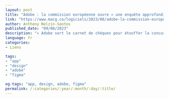 ```yaml
---
layout: post
title: "Adobe : la commission européenne ouvre « une enquête approfondie » sur l’acquisition de Figma"
link: "https://www.macg.co/logiciels/2023/08/adobe-la-commission-europeenne-ouvre-une-enquete-approfondie-sur-lacquisition-de-figma-138609"
author: Anthony Nelzin-Santos
published_date: "09/08/2023"
description: "« Adobe sort le carnet de chèques pour étouffer la concurrence », disions-nous lorsqu’elle a mis 20 milliards de dollars sur la table pour s’offrir Figma, l’éditeur vectoriel de référence pour le prototypage d’interfaces en collaboration. C’est précisément ce qui pose problème à la Commission européenne, qui annonce ouvrir « une enquête approfondie » sur ce projet d’acquisition."
language: fr
categories:
- Liens

tags:
- "app"
- "design"
- "adobe"
- "figma"

og-tags: "app, design, adobe, figma"
permalink: /:categories/:year/:month/:day/:title/
---
```

